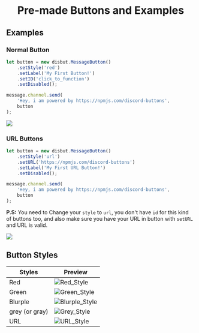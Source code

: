 <div align="center"><h1>Pre-made Buttons and Examples</h1></div>

## Examples

### Normal Button

```js
let button = new disbut.MessageButton()
	.setStyle('red')
	.setLabel('My First Button!')
	.setID('click_to_function')
	.setDisabled();

message.channel.send(
	'Hey, i am powered by https://npmjs.com/discord-buttons',
	button
);
```

<img align="center" src="https://cdn.discordapp.com/attachments/846455339419172874/848302344323072041/Outputs.png"></img>

### URL Buttons

```js
let button = new disbut.MessageButton()
	.setStyle('url')
	.setURL('https://npmjs.com/discord-buttons')
	.setLabel('My First URL Button!')
	.setDisabled();

message.channel.send(
	'Hey, i am powered by https://npmjs.com/discord-buttons',
	button
);
```

<b>P.S:</b> You need to Change your `style` to `url`, you don't have `id` for this kind of buttons too, and also make sure you have your URL in button with `setURL` and URL is valid.

<img align="center" src="https://cdn.discordapp.com/attachments/846455339419172874/848314748239085608/Main1.png"></img>

## Button Styles

| Styles         | Preview                                                                                                           |
| -------------- | ----------------------------------------------------------------------------------------------------------------- |
| Red            | ![Red_Style](https://cdn.discordapp.com/attachments/846455339419172874/848285563936047124/Button_Green2.png)      |
| Green          | ![Green_Style](https://cdn.discordapp.com/attachments/846455339419172874/848283811942498344/Button_Green1.png)    |
| Blurple        | ![Blurple_Style](https://cdn.discordapp.com/attachments/846455339419172874/848282426395852830/Button_Blurple.png) |
| grey (or gray) | ![Grey_Style](https://cdn.discordapp.com/attachments/846455339419172874/848291827736117308/Button_Green5.png)     |
| URL            | ![URL_Style](https://cdn.discordapp.com/attachments/846455339419172874/848290582706782308/Button_Green4.png)      |
